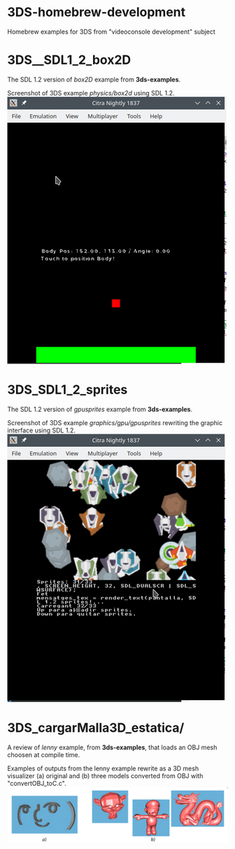 # 3DS-homebrew-development
Homebrew examples for 3DS from "videoconsole development" subject


# 3DS__SDL1_2_box2D
The SDL 1.2 version of *box2D* example from **3ds-examples**.

Screenshot of 3DS example *physics/box2d* using SDL 1.2.
![Screenshot of 3DS example *physics/box2d* using SDL 1.2.](Screenshot_3DS_SDL1_2_box2D_fig.png)

# 3DS_SDL1_2_sprites
The SDL 1.2 version of *gpusprites* example from **3ds-examples**.

Screenshot of 3DS example *graphics/gpu/gpusprites* rewriting the graphic interface using SDL 1.2.
![Screenshot of 3DS example *graphics/gpu/gpusprites* rewriting the graphic interface using SDL 1.2.](Screenshot_3DS_SDL1_2_sprites_fig.png)



# 3DS_cargarMalla3D_estatica/
A review of *lenny* example, from **3ds-examples**, that loads an OBJ mesh choosen at compile time.

Examples of outputs from the lenny example rewrite as a 3D mesh visualizer (a) original and (b) three models converted from OBJ with "convertOBJ_toC.c".
![Ejemplos de salida en pantalla de un visualizador de mallas 3D: (a) original y (b) utilizando otros posibles modelos.](cargarMalle3D_estatica_fig1.png)
